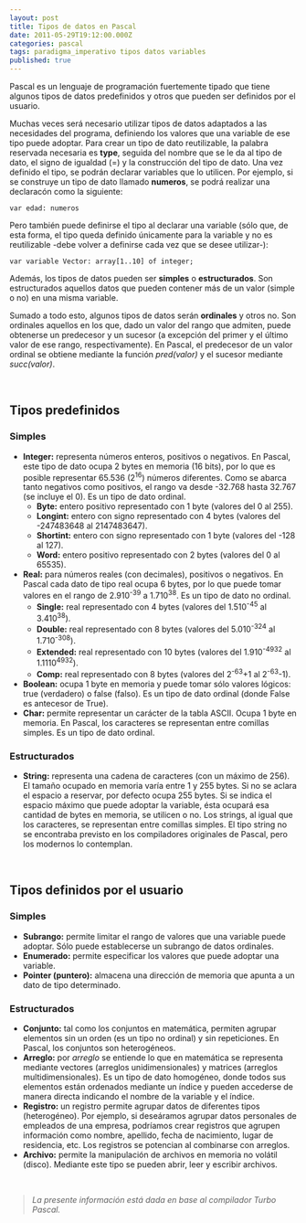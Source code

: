 ```yaml
---
layout: post
title: Tipos de datos en Pascal
date: 2011-05-29T19:12:00.000Z
categories: pascal
tags: paradigma_imperativo tipos datos variables
published: true
---
```


Pascal es un lenguaje de programación fuertemente tipado que tiene algunos tipos de datos predefinidos y otros que pueden ser definidos por el usuario.

Muchas veces será necesario utilizar tipos de datos adaptados a las necesidades del programa, definiendo los valores que una variable de ese tipo puede adoptar. Para crear un tipo de dato reutilizable, la palabra reservada necesaria es **type**, seguida del nombre que se le da al tipo de dato, el signo de igualdad (=) y la construcción del tipo de dato. Una vez definido el tipo, se podrán declarar variables que lo utilicen. Por ejemplo, si se construye un tipo de dato llamado **numeros**, se podrá realizar una declaracón como la siguiente:
<pre><code>var edad: numeros</code></pre>

Pero también puede definirse el tipo al declarar una variable (sólo que, de esta forma, el tipo queda definido únicamente para la variable y no es reutilizable -debe volver a definirse cada vez que se desee utilizar-): 
<pre><code>var variable Vector: array[1..10] of integer;</code></pre>

Además, los tipos de datos pueden ser **simples** o **estructurados**. Son estructurados aquellos datos que pueden contener más de un valor (simple o no) en una misma variable.

Sumado a todo esto, algunos tipos de datos serán **ordinales** y otros no. Son ordinales aquellos en los que, dado un valor del rango que admiten, puede obtenerse un predecesor y un sucesor (a excepción del primer y el último valor de ese rango, respectivamente). En Pascal, el predecesor de un valor ordinal se obtiene mediante la función _pred(valor)_ y el sucesor mediante _succ(valor)_.

&nbsp;

## Tipos predefinidos

### Simples

  * **Integer:** representa números enteros, positivos o negativos. En Pascal, este tipo de dato ocupa 2 bytes en memoria (16 bits), por lo que es posible representar 65.536 (2<sup>16</sup>) números diferentes. Como se abarca tanto negativos como positivos, el rango va desde -32.768 hasta 32.767 (se incluye el 0). Es un tipo de dato ordinal. 
      * **Byte:** entero positivo representado con 1 byte (valores del 0 al 255).
      * **Longint:** entero con signo representado con 4 bytes (valores del -247483648 al 2147483647).
      * **Shortint:** entero con signo representado con 1 byte (valores del -128 al 127).
      * **Word:** entero positivo representado con 2 bytes (valores del 0 al 65535).
  * **Real:** para números reales (con decimales), positivos o negativos. En Pascal cada dato de tipo real ocupa 6 bytes, por lo que puede tomar valores en el rango de 2.910<sup>-39</sup> a 1.710<sup>38</sup>. Es un tipo de dato no ordinal. 
      * **Single:** real representado con 4 bytes (valores del 1.510<sup>-45</sup> al 3.410<sup>38</sup>).
      * **Double:** real representado con 8 bytes (valores del 5.010<sup>-324</sup> al 1.710<sup>-308</sup>).
      * **Extended:** real representado con 10 bytes (valores del 1.910<sup>-4932</sup> al 1.1110<sup>4932</sup>).
      * **Comp:** real representado con 8 bytes (valores del 2<sup>-63</sup>+1 al 2<sup>-63</sup>-1).
  * **Boolean:** ocupa 1 byte en memoria y puede tomar sólo valores lógicos: true (verdadero) o false (falso). Es un tipo de dato ordinal (donde False es antecesor de True).
  * **Char:** permite representar un carácter de la tabla ASCII. Ocupa 1 byte en memoria. En Pascal, los caracteres se representan entre comillas simples. Es un tipo de dato ordinal.

### Estructurados

  * **String:** representa una cadena de caracteres (con un máximo de 256). El tamaño ocupado en memoria varía entre 1 y 255 bytes. Si no se aclara el espacio a reservar, por defecto ocupa 255 bytes. Si se indica el espacio máximo que puede adoptar la variable, ésta ocupará esa cantidad de bytes en memoria, se utilicen o no. Los strings, al igual que los caracteres, se representan entre comillas simples. El tipo string no se encontraba previsto en los compiladores originales de Pascal, pero los modernos lo contemplan.

&nbsp;

## Tipos definidos por el usuario

### Simples

  * **Subrango:** permite limitar el rango de valores que una variable puede adoptar. Sólo puede establecerse un subrango de datos ordinales.
  * **Enumerado:** permite especificar los valores que puede adoptar una variable.
  * **Pointer (puntero):** almacena una dirección de memoria que apunta a un dato de tipo determinado.

### Estructurados

  * **Conjunto:** tal como los conjuntos en matemática, permiten agrupar elementos sin un orden (es un tipo no ordinal) y sin repeticiones. En Pascal, los conjuntos son heterogéneos.
  * **Arreglo:** por _arreglo_ se entiende lo que en matemática se representa mediante vectores (arreglos unidimensionales) y matrices (arreglos multidimensionales). Es un tipo de dato homogéneo, donde todos sus elementos están ordenados mediante un índice y pueden accederse de manera directa indicando el nombre de la variable y el índice.
  * **Registro:** un registro permite agrupar datos de diferentes tipos (heterogéneo). Por ejemplo, si deseáramos agrupar datos personales de empleados de una empresa, podríamos crear registros que agrupen información como nombre, apellido, fecha de nacimiento, lugar de residencia, etc. Los registros se potencian al combinarse con arreglos.
  * **Archivo:** permite la manipulación de archivos en memoria no volátil (disco). Mediante este tipo se pueden abrir, leer y escribir archivos.

&nbsp;

> _La presente información está dada en base al compilador Turbo Pascal._

&nbsp;
